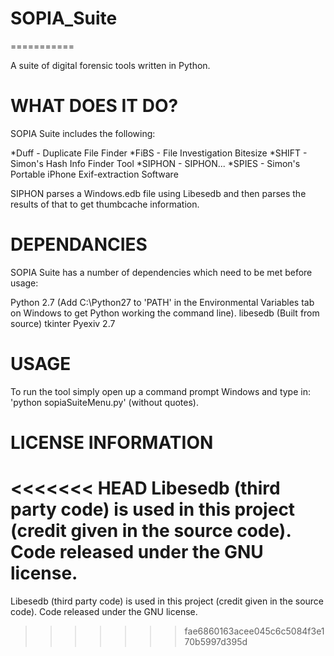 <h1>SOPIA_Suite</h1>
===========

A suite of digital forensic tools written in Python.

<h1>WHAT DOES IT DO?</h1>

SOPIA Suite includes the following:


*Duff - Duplicate File Finder
*FiBS - File Investigation Bitesize
*SHIFT - Simon's Hash Info Finder Tool
*SIPHON - SIPHON...
*SPIES - Simon's Portable iPhone Exif-extraction Software

SIPHON parses a Windows.edb file using Libesedb and then parses the results of that to get thumbcache information.

<h1>DEPENDANCIES</h1>

SOPIA Suite has a number of dependencies which need to be met before usage:

Python 2.7 (Add C:\Python27 to 'PATH' in the Environmental Variables tab on Windows to get Python working the command line).
libesedb (Built from source)
tkinter
Pyexiv 2.7

<h1>USAGE</h1>

To run the tool simply open up a command prompt Windows and type in: 'python sopiaSuiteMenu.py' (without quotes).

<h1>LICENSE INFORMATION</h1>

<<<<<<< HEAD
Libesedb (third party code) is used in this project (credit given in the source code). Code released under the GNU license.
=======
Libesedb (third party code) is used in this project (credit given in the source code). Code released under the GNU license.
>>>>>>> fae6860163acee045c6c5084f3e170b5997d395d
